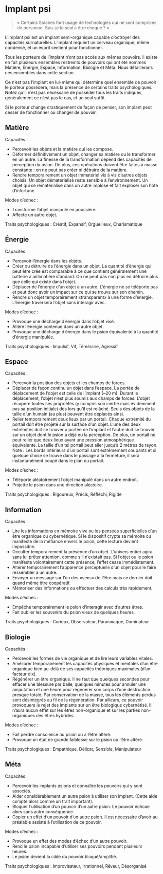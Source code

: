 # Implant psi

> « Certains Solaires font usage de technologies qui ne sont comprises de personne. Suis-je le seul à être choqué ? »


L’implant psi est un implant semi-organique capable d’octroyer des capacités surnaturelles. L’implant requiert un cerveau organique, même condensé, et un esprit sentient pour fonctionner.

Tous les porteurs de l’implant n’ont pas accès aux mêmes pouvoirs. Il existe en fait plusieurs ensembles restreints de pouvoirs qui ont été nommés Matière, Énergie, Espace, Information, Biologie et Méta. Nous détaillerons ces ensembles dans cette section.

Ce n’est pas l’implant en lui-même qui détermine quel ensemble de pouvoir le porteur possédera, mais la présence de certains traits psychologiques. Notez qu’il n’est pas nécessaire de posséder tous les traits indiqués, généralement ce n’est pas le cas, et un seul suffit.

Si le porteur change drastiquement de fa&ccedil;on de penser, son implant peut cesser de fonctionner ou changer de pouvoir.

## Matière
Capacités :
* Percevoir les objets et la matière qui les compose.
* Déformer définitivement un objet, changer sa matière ou le transformer en un autre. La finesse de la transformation dépend des capacités de perception du psion. De plus, ces opérations doivent être faites à masse constante : on ne peut pas créer ni détruire de la matière.
* Rendre temporairement un objet immatériel vis à vis d’autres objets choisis. Un objet dématérialisé reste sensible à l’environnement. Un objet qui se rematérialise dans un autre implose et fait exploser son hôte d’infortune.

Modes d’échec :
* Transforme l’objet manipulé en poussière.
* Affecte un autre objet.

Traits psychologiques : Créatif, Expansif, Orgueilleux, Charismatique

## Énergie
Capacités :
* Percevoir l’énergie dans les objets.
* Créer ou détruire de l’énergie dans un objet. La quantité d’énergie qui peut être crée est comparable à ce que contient généralement une batterie à antimatière standard. On ne peut pas non plus en détruire plus que celle qui existe dans l’objet.
* Déplacer de l’énergie d’un objet à un autre. L’énergie ne se téléporte pas et peut donc avoir un impact sur ce qui se trouve sur son chemin.
* Rendre un objet temporairement «transparent» à une forme d’énergie. L’énergie traversera l’objet sans interagir avec.

Modes d’échec :
* Provoque une décharge d’énergie dans l’objet visé.
* Altère l’énergie contenue dans un autre objet.
* Provoque une décharge d’énergie dans le psion équivalente à la quantité d’énergie manipulée.

Traits psychologiques : Impulsif, Vif, Téméraire, Agressif

## Espace
Capacités :
* Percevoir la position des objets et les champs de forces.
* Déplacer de fa&ccedil;on continu un objet dans l’espace. La portée de déplacement de l’objet est celle de l’implant (~20 m). Durant le déplacement, l’objet n’est plus soumis aux champs de forces. L’objet récupère toutes ses propriétés (y compris son inertie mais évidemment pas sa position initiale) dès lors qu’il est relâché. Seuls des objets de la taille d’un humain (au plus) peuvent être déplacés ainsi.
* Relier temporairement deux lieux par un portail. Chaque extrémité du portail doit être projeté sur la surface d’un objet. L’une des deux extrémités doit se trouver à portée de l’implant et l’autre doit se trouver sur un objet dont le psion a déjà eu la perception. De plus, un portail ne peut relier que deux lieux ayant une pression atmosphérique équivalente. La taille d’un tel portail peut aller jusqu’à 2 mètres de rayon. Note : Les bords intérieurs d’un portail sont extrêmement coupants et si quelque chose se trouve dans le passage à la fermeture, il sera instantanément coupé dans le plan du portail.

Modes d’échec :
* Téléporte aléatoirement l’objet manipulé dans un autre endroit.
* Projette le psion dans une direction aléatoire.

Traits psychologiques : Rigoureux, Précis, Réfléchi, Rigide

## Information
Capacités :
* Lire les informations en mémoire vive ou les pensées superficielles d’un être organique ou cybernétique. Si le dispositif crypte sa mémoire ou manifeste de la méfiance envers le psion, cette lecture devient impossible.
* Occulter temporairement la présence d’un objet. L’univers entier agira sans lui prêter attention, comme s’il n’existait pas. Si l’objet ou le psion manifeste volontairement cette présence, l’effet cesse immédiatement.
* Altérer temporairement l’apparence perceptuelle d’un objet pour le faire ressembler à un autre.
* Envoyer un message sur l’un des «sens» de l’être mais ce dernier doit quand même être coopératif.
* Mémoriser des informations ou effectuer des calculs très rapidement.

Modes d’échec :
* Empêche temporairement le psion d’interagir avec d’autres êtres.
* Fait oublier les souvenirs du psion vieux de quelques heures.

Traits psychologiques : Curieux, Observateur, Parano&iuml;aque, Dominateur

## Biologie
Capacités :
* Percevoir les formes de vie organique et de lire leurs variables vitales.
* Améliorer temporairement les capacités physiques et mentales d’un être organique bien au-delà de ses capacités théoriques maximales (d’un facteur dix).
* Régénérer un être organique. Il ne faut que quelques secondes pour effacer une blessure par balle, quelques minutes pour annuler une amputation et une heure pour régénérer son corps d’une destruction presque totale. Par conservation de la masse, tous les éléments perdus sont désintégrés au fil de la régénération. Par ailleurs, ce pouvoir provoquera le rejet des implants sur un être biologique cybernétisé. Il n’aura aucun effet sur les êtres non-organique et sur les parties non-organiques des êtres hybrides.

Modes d’échec :
* Fait perdre conscience au psion ou à l’être altéré.
* Provoque un état de grande faiblesse sur le psion ou l’être altéré.

Traits psychologiques : Empathique, Délicat, Sensible, Manipulateur

## Méta
Capacités :
* Percevoir les implants psions et conna&icirc;tre les pouvoirs qui y sont associés.
* Aider considérablement un autre psion à utiliser son implant. (Cette aide compte alors comme un trait important).
* Bloquer l’utilisation d’un pouvoir d’un autre psion. Le pouvoir échoue alors sans autre conséquence.
* Copier un effet d’un pouvoir d’un autre psion. Il est nécessaire d’avoir au préalable assisté à l’utilisation de ce pouvoir.

Modes d’échec :
* Provoque un effet des modes d’échec d’un autre pouvoir.
* Rend le psion incapable d’utiliser ses pouvoirs pendant plusieurs heures.
* Le psion devient la cible du pouvoir bloqué/amplifié.

Traits psychologiques : Improvisateur, Irrationnel, Rêveur, Désorganisé